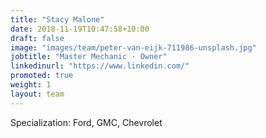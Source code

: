 ```yaml
---
title: "Stacy Malone"
date: 2018-11-19T10:47:58+10:00
draft: false
image: "images/team/peter-van-eijk-711986-unsplash.jpg"
jobtitle: "Master Mechanic · Owner"
linkedinurl: "https://www.linkedin.com/"
promoted: true
weight: 1
layout: team
---
```


Specialization: Ford, GMC, Chevrolet
